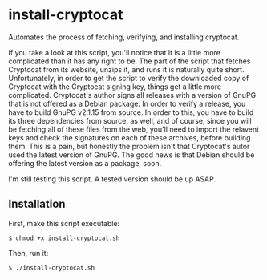 # install-cryptocat

Automates the process of fetching, verifying, and installing cryptocat.

If you take a look at this script, you'll notice that it is a little more complicated than it has any right to be. The part of the script that fetches Cryptocat from its website, unzips it, and runs it is naturally quite short. Unfortunately, in order to get the script to verify the downloaded copy of Cryptocat with the Cryptocat signing key, things get a little more complicated. Cryptocat's author signs all releases with a version of GnuPG that is not offered as a Debian package. In order to verify a release, you have to build GnuPG v2.1.15 from source. In order to this, you have to build its three dependencies from source, as well, and of course, since you will be fetching all of these files from the web, you'll need to import the relavent keys and check the signatures on each of these archives, before building them. This is a pain, but honestly the problem isn't that Cryptocat's autor used the latest version of GnuPG. The good news is that Debian should be offering the latest version as a package, soon.

I'm still testing this script. A tested version should be up ASAP.

## Installation

First, make this script executable:

`$ chmod +x install-cryptocat.sh`

Then, run it:

`$ ./install-cryptocat.sh`
